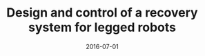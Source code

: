 ---
title: "Design and control of a recovery system for legged robots"
collection: publications
permalink: /publication/2016-07-01-Design-and-control-of-a-recovery-system-for-legged-robots
date: 2016-07-01
venue: ''
citation: ' <b>Kevin Green</b>,  N. Smit-Anseeuw,  R. Gleason,  C. Remy, &quot;Design and control of a recovery system for legged robots.&quot; , 2016.'
publication_type: 'inproceedings'
bib_file_name: '2016-07-01-Design-and-control-of-a-recovery-system-for-legged-robots.bib'
---